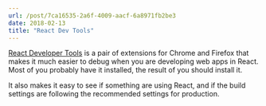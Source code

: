 ```yaml
---
url: /post/7ca16535-2a6f-4009-aacf-6a8971fb2be3
date: 2018-02-13
title: "React Dev Tools"
---
```


[React Developer Tools][1] is a pair of extensions for Chrome and Firefox that makes it much easier to debug when you are developing web apps in React. Most of you probably have it installed, the result of you should install it.



It also makes it easy to see if something are using React, and if the build settings are following the recommended settings for production.



 [1]: https://github.com/facebook/react-devtools